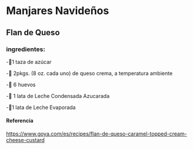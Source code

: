 # Manjares Navideños
## Flan de Queso
### ingredientes:
-🧂1 taza de azúcar

-🧀 2pkgs. (8 oz. cada uno) de queso crema, a temperatura ambiente

-🥚 6 huevos

-🥛 1 lata de Leche Condensada Azucarada 

-🥛1 lata de Leche Evaporada 

#### Referencia
https://www.goya.com/es/recipes/flan-de-queso-caramel-topped-cream-cheese-custard
